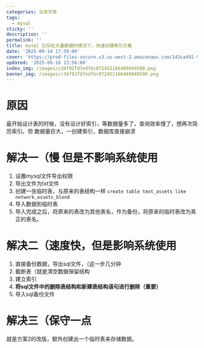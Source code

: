 ```yaml
---
categories: 业务开发
tags:
  - mysql
sticky: ''
description: ''
permalink: ''
title: mysql 已存在大量数据的情况下，快速创建索引方案
date: '2025-09-14 17:39:00'
cover: 'https://prod-files-secure.s3.us-west-2.amazonaws.com/143cad91-961b-48b0-82dc-78fbb6eb5abe/988b7974-cdc2-4e9f-acbd-04f3a00dd49f/63190571_p0.png?X-Amz-Algorithm=AWS4-HMAC-SHA256&X-Amz-Content-Sha256=UNSIGNED-PAYLOAD&X-Amz-Credential=ASIAZI2LB466ZH7EXCCD%2F20250917%2Fus-west-2%2Fs3%2Faws4_request&X-Amz-Date=20250917T080047Z&X-Amz-Expires=3600&X-Amz-Security-Token=IQoJb3JpZ2luX2VjECgaCXVzLXdlc3QtMiJHMEUCIQDE281A611EWtTkfJKPLKk4GYznwoSw9811mXdLckd9RQIgTP5G9pqUf1ujSNGun5kjAuLYIFRwdqKTAcMEwxcpYu0qiAQIoP%2F%2F%2F%2F%2F%2F%2F%2F%2F%2FARAAGgw2Mzc0MjMxODM4MDUiDBjvfAhfD%2B3udsJwnSrcA36HIO8g6gc6lmSkH7zcIgKMtHFR1w5TsfFsk80sYxn1hZ%2F4R4Qzns62%2F3ZmHZBVHiOSbZEmDX4xfYgxYBZOyo3AxRpf8TnVs4R3FdzqD982hVLG2Bkup2eHzq8zCidKM9yKuk2hHwZkf9OqG6Jn5%2BkKlz4QiFo8sCFQXpzT952%2FTImblH0E7M7wToaVJlhbsIvzIBClbhg9zW1BnvLSWt8CZ8hg%2BHSFeVCy2DTs40H41nRO5GSfgQ%2BAZfV6kwvq2ESij3fasscrXL1JWFsSeAFrlkcAmz4EN%2F4kmjfNxIbB2W%2FCu%2FEuisfQ%2FFNgcerVMBEGMeLN3StGehgi%2FJFsBQmbBqm4PuRDRqq5L9Qx2571LnNCRqkC7NYxlYz2Hb0Wg56tZJLE99TsSdrWYtqfOm05gV8pelOEP8QXkH7p%2FV5mYf1F6pxsbzG6NPRgsyF82HgkZkWgSPwGMJv06KrdQbVdH9sAL%2BYzKNQyfufbJ1e3liAeV%2BnKQvMrgSoDszDKCZ1f3uDCYZB7F8NStyzO48UqfiC%2BgBM4j3%2FqrbN6vS9%2BQZSJ%2FD%2FdjVw6jIVbqcCXy6ZbRVPsAlnargjjtANsDQtEiGSQLxU5ZcOoP%2Fa9R%2FvyJjdgi0KLXkcqxVX2MJTFqcYGOqUB0KXZUowW8LHfgKqKuqhwPh803MLOCZ0VP5qs8igb69jzBVv9%2ByiGrTKsva7NZJ0IiILm3r7C22bY%2B1INvuFFvFIdNBGBHwZp2yIyiB4rw%2BmsBqpMJVJHiTWuphpDrLOPKTtlyLL6szMcu97yjbn5w5Ww3nmT55SYrhXPKQ2Sk8nSKVaynWZSopisrP1AAhc%2B38cJRvYBKHzOElPGjXBS4K9QfeVS&X-Amz-Signature=afee52d9ed1bd9b76217ef2efac94ed6a11cf8eab39e270ff64974d082dc3057&X-Amz-SignedHeaders=host&x-amz-checksum-mode=ENABLED&x-id=GetObject'
updated: '2025-09-16 13:56:00'
index_img: /images/c34f92fd7edfbc072452166489949590.png
banner_img: /images/c34f92fd7edfbc072452166489949590.png
---
```


# 原因


最开始设计表的时候，没有设计好索引，等数据量多了，查询效率慢了，想再次简历索引。但 数据量巨大，一创建索引，数据库直接崩溃


# 解决一（慢 但是不影响系统使用

1. 设置mysql文件导出权限
2. 导出文件为txt文件
3. 创建一张临时表，与原来的表结构一样 `create table text_assets like network_assets_blend`
4. 导入数据到临时表
5. 导入完成之后，将原来的表改为其他表名，作为备份，将原来的临时表改为真正的表名。

# 解决二（速度快，但是影响系统使用

1. 直接备份数据，导出sql文件，（这一步几分钟
2. 截断表（就是清空数据保留结构
3. 建立索引
4. **将sql文件中的删除表结构和新建表结构语句进行删除（重要）**
5. 导入sql备份文件

# 解决三（保守一点


就是方案2的改版，额外创建出一个临时表来存储数据。

